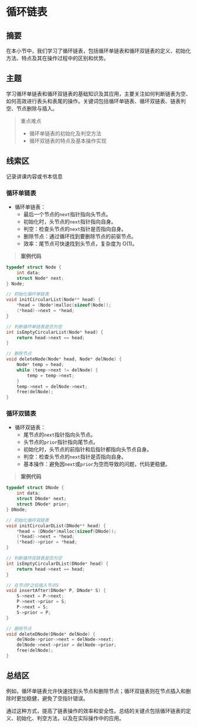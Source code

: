 # 循环链表

## 摘要

在本小节中，我们学习了循环链表，包括循环单链表和循环双链表的定义、初始化方法、特点及其在操作过程中的区别和优势。

## 主题

学习循环单链表和循环双链表的基础知识及其应用，主要关注如何判断链表为空、如何高效进行表头和表尾的操作。关键词包括循环单链表、循环双链表、链表判空、节点删除与插入。

> 重点难点
>
> - 循环单链表的初始化及判空方法
> - 循环双链表的特点及基本操作实现

## 线索区

记录讲课内容或书本信息

### 循环单链表

- 循环单链表：
  - 最后一个节点的`next`指针指向头节点。
  - 初始化时，头节点的`next`指针指向自身。
  - 判空：检查头节点的`next`指针是否指向自身。
  - 删除节点：通过循环找到要删除节点的前驱节点。
  - 效率：尾节点可快速找到头节点，复杂度为 O(1)。

> **案例代码**

```cpp
typedef struct Node {
    int data;
    struct Node* next;
} Node;

// 初始化循环单链表
void initCircularList(Node** head) {
    *head = (Node*)malloc(sizeof(Node));
    (*head)->next = *head;
}

// 判断循环单链表是否为空
int isEmptyCircularList(Node* head) {
    return head->next == head;
}

// 删除节点
void deleteNode(Node* head, Node* delNode) {
    Node* temp = head;
    while (temp->next != delNode) {
        temp = temp->next;
    }
    temp->next = delNode->next;
    free(delNode);
}

```

### 循环双链表

- 循环双链表：
  - 尾节点的`next`指针指向头节点。
  - 头节点的`prior`指针指向尾节点。
  - 初始化时，头节点的前指针和后指针都指向头节点自身。
  - 判空：检查头节点的`next`指针是否指向自身。
  - 基本操作：避免因`next`或`prior`为空而导致的问题，代码更稳健。

> **案例代码**

```cpp
typedef struct DNode {
    int data;
    struct DNode* next;
    struct DNode* prior;
} DNode;

// 初始化循环双链表
void initCircularDList(DNode** head) {
    *head = (DNode*)malloc(sizeof(DNode));
    (*head)->next = *head;
    (*head)->prior = *head;
}

// 判断循环双链表是否为空
int isEmptyCircularDList(DNode* head) {
    return head->next == head;
}

// 在节点P之后插入节点S
void insertAfter(DNode* P, DNode* S) {
    S->next = P->next;
    P->next->prior = S;
    P->next = S;
    S->prior = P;
}

// 删除节点
void deleteDNode(DNode* delNode) {
    delNode->prior->next = delNode->next;
    delNode->next->prior = delNode->prior;
    free(delNode);
}

```

## 总结区

例如，循环单链表允许快速找到头节点和删除节点；循环双链表则在节点插入和删除时更加稳健，避免了空指针错误。

通过这种方式，提高了链表操作的效率和安全性。总结的关键点包括循环链表的定义、初始化、判空方法，以及在实际操作中的应用。
